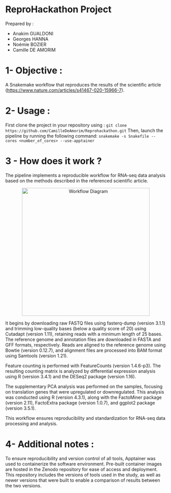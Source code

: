 # ReproHackathon Project

Prepared by : 
- Anakim GUALDONI
- Georges HANNA
- Noémie BOZIER
- Camille DE AMORIM

# 1- Objective :
A Snakemake workflow that reproduces the results of the scientific article (https://www.nature.com/articles/s41467-020-15966-7).

# 2- Usage :
First clone the project in your repository using :
```git clone https://github.com/CamilleDeAmorim/Reprohackathon.git```
Then, launch the pipeline by running the following command:
```snakemake -s Snakefile --cores <number_of_cores> --use-apptainer```

# 3 - How does it work ?
The pipeline implements a reproducible workflow for RNA-seq data analysis based on the methods described in the referenced scientific article.

<div align="center">
    <img src="Workflow_Diagram/rulegraph.png" alt="Workflow Diagram" width="400">
</div>

It begins by downloading raw FASTQ files using fasterq-dump (version 3.1.1) and trimming low-quality bases (below a quality score of 20) using Cutadapt (version 1.11), retaining reads with a minimum length of 25 bases. The reference genome and annotation files are downloaded in FASTA and GFF formats, respectively. 
Reads are aligned to the reference genome using Bowtie (version 0.12.7), and alignment files are processed into BAM format using Samtools (version 1.21). 

Feature counting is performed with FeatureCounts (version 1.4.6-p3). The resulting counting matrix is analyzed by differential expression analysis using R (version 3.4.1) and the DESeq2 package (version 1.16). 

The supplementary PCA analysis was performed on the samples, focusing on translation genes that were upregulated or downregulated. 
This analysis was conducted using R (version 4.3.1), along with the FactoMiner package (version 2.11), FactoExtra package (version 1.0.7), and ggplot2 package (version 3.5.1).

This workflow ensures reproducibility and standardization for RNA-seq data processing and analysis.

# 4- Additional notes :
To ensure reproducibility and version control of all tools, Apptainer was used to containerize the software environment. Pre-built container images are hosted in the Zenodo repository for ease of access and deployment. 
This repository includes the versions of tools used in the study, as well as newer versions that were built to enable a comparison of results between the two versions.
